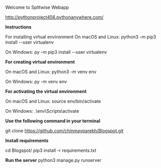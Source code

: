 Welcome to Splitwise Webapp

http://pythonproject456.pythonanywhere.com/


**Instructions**

For installing virtual environment
On macOS and Linux: python3 -m pip3 install --user virtualenv

On Windows: py -m pip3 install --user virtualenv

**For creating virtual environment**

On macOS and Linux: python3 -m venv env

On Windows: py -m venv env

**For activating the virtual environment**

On macOS and Linux: source env/bin/activate

On Windows: .\env\Scripts\activate

**Use the following command in your terminal**

git clone https://github.com/chinmayparekh/Blogspot.git

**Install requirements**

cd Blogspot/
pip3 install -r requirements.txt



**Run the server**
python3 manage.py runserver
